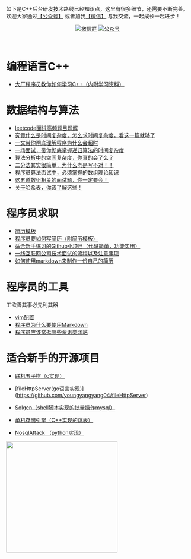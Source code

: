 如下是C++后台研发技术路线已经知识点，这里有很多细节，还需要不断完善。 欢迎大家通过[【公众号】](#公众号) 或者加我[【微信】](#微信) 与我交流，一起成长一起进步！


<p align="center">
  <a href="#微信"><img src="https://img.shields.io/badge/wechat-%E5%BE%AE%E4%BF%A1%E7%BE%A4-brightgreen" alt="微信群"></a>
  <a href="#公众号"><img src="https://img.shields.io/badge/%E5%85%AC%E4%BC%97%E5%8F%B7-%E4%BB%A3%E7%A0%81%E9%9A%8F%E6%83%B3%E5%BD%95-yellowgreen" alt="公众号"></a>
  <a href="https://www.toutiao.com/c/user/60356270818/#mid=1633692776932365"><img src="https://img.shields.io/badge/toutiao-%E4%BB%A3%E7%A0%81%E9%9A%8F%E6%83%B3%E5%BD%95-yellow" alt=""></a>
  <a href="https://www.zhihu.com/people/sun-xiu-yang-64"><img src="https://img.shields.io/badge/zhihu-知乎-informational" alt=""></a>
  <a href="https://blog.csdn.net/youngyangyang04"><img src="https://img.shields.io/badge/csdn-CSDN-red.svg" alt=""></a>

  <a href="https://cloud.tencent.com/developer/user/2226365/activities"><img src="https://img.shields.io/badge/%E8%85%BE%E8%AE%AF-%E4%BA%91%E7%A4%BE%E5%8C%BA-orange" alt=""></a>
  <a href="https://www.cnblogs.com/youngyangyang04/"><img src="https://img.shields.io/badge/cnblogs-博客园-important.svg" alt=""></a>
</p>


# 编程语言C++

* [大厂程序员教你如何学习C++（内附学习资料）](https://mp.weixin.qq.com/s/eTZ1gJdSZp3NekW04TRp9w)

# 数据结构与算法
* [leetcode面试高频题目题解](https://github.com/youngyangyang04/leetcode-master)
* [究竟什么是时间复杂度，怎么求时间复杂度，看这一篇就够了](https://mp.weixin.qq.com/s/ma615my-adxMNKmzcdYVlg)
* [一文带你彻底理解程序为什么会超时](https://mp.weixin.qq.com/s/ZLHsvkxppD8QJMBj3njOiw)
* [一场面试，带你彻底掌握递归算法的时间复杂度](https://mp.weixin.qq.com/s/GOYVzUVrfLUjOrDg21YOAw)
* [算法分析中的空间复杂度，你真的会了么？](https://mp.weixin.qq.com/s/uU6cn0SYRUbIf5tU2QkcOQ)
* [二分法其实很简单，为什么老是写不对！！](https://mp.weixin.qq.com/s/mZ87E2vdvqhbv55uYpdrAQ)
* [程序员算法面试中，必须掌握的数组理论知识](https://mp.weixin.qq.com/s/hgSxlgs12IQPUvG0BQukBg)
* [这五道数组相关的面试题，你一定要会！](https://mp.weixin.qq.com/s/tMgABUtR1Ydv330NogS3Jg)
* [关于哈希表，你该了解这些！](https://mp.weixin.qq.com/s/UnuQIRZSn_i2G4VhTWK5CQ)

# 程序员求职

* [简历模板](https://github.com/youngyangyang04/Markdown-Resume-Template)
* [程序员要如何写简历（附简历模板）](https://mp.weixin.qq.com/s/3Ri4eqcWdHaMLiWv61ipMw)
* [适合新手练习的Github小项目（代码简单，功能实用）](https://mp.weixin.qq.com/s/qI2IefXUhr38VABmnOP_Jw)
* [一线互联网公司技术面试的流程以及注意事项](https://mp.weixin.qq.com/s/pMW470Uh-Q6LQAj3WWgxzQ)
* [如何使用markdown来制作一份自己的简历](https://mp.weixin.qq.com/s/Lhsrlq7_zDQXV8nfDIAjvw)

# 程序员的工具

工欲善其事必先利其器

* [vim配置](https://github.com/youngyangyang04/PowerVim)
* [程序员为什么要使用Markdown](https://mp.weixin.qq.com/s/dR924RqdP3c_A17ruVeiPQ)
* [程序员应该常逛哪些资讯类网站](https://mp.weixin.qq.com/s/hl_iW6kocLVJHbXfPpcbEA)


# 适合新手的开源项目

* [联机五子棋（c实现）](https://github.com/youngyangyang04/Gomoku)
* [fileHttpServer(go语言实现)] (https://github.com/youngyangyang04/fileHttpServer)
* [Sqlgen（shell脚本实现的批量操作mysql）](https://github.com/youngyangyang04/PowerSqlgen)
* [单机存储引擎（C++实现的跳表）](https://github.com/youngyangyang04/Skiplist-CPP)
* [NosqlAttack （python实现）](https://github.com/youngyangyang04/NoSQLAttack)


  <a name="微信"></a>  <a name="公众号"></a>
<img src="https://img-blog.csdnimg.cn/20200323202104335.jpg" data-img="1" width="300" height="300">
